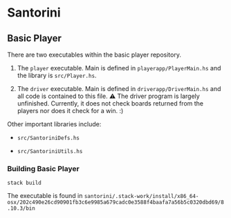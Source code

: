 # Santorini

## Basic Player

There are two executables within the basic player repository.

1. The `player` executable. Main is defined in `playerapp/PlayerMain.hs` and the 
library is `src/Player.hs`.

2. The `driver` executable. Main is defined in `driverapp/DriverMain.hs` and all code is contained
to this file. :warning: The driver program is largely unfinished. Currently, it does not check boards
returned from the players nor does it check for a win. :)

Other important libraries include:

* `src/SantoriniDefs.hs`

* `src/SantoriniUtils.hs`

### Building Basic Player

`stack build`

The executable is found in 
`santorini/.stack-work/install/x86_64-osx/202c490e26cd90901fb3c6e9985a679cadc0e3588f4baafa7a56b5c0320dbd69/8.10.3/bin`

